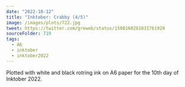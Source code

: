 ```yaml
---
date: "2022-10-12"
title: "Inktober: Crabby (4/5)"
image: /images/plots/722.jpg
tweet: https://twitter.com/greweb/status/1580160281031761920
sourceFolder: 719
tags:
  - A6
  - inktober
  - inktober2022
---
```


Plotted with white and black rotring ink on A6 paper for the 10th day of Inktober 2022.
